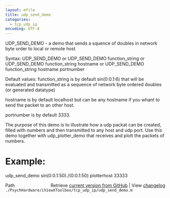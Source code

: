 ```yaml
---
layout: mfile
title: udp_send_demo
categories:
  - tcp_udp_ip
encoding: UTF-8
---
```


UDP\_SEND\_DEMO - a demo that sends a squence of doubles in network byte order to local or remote host

Syntax:
  UDP\_SEND\_DEMO
or
  UDP\_SEND\_DEMO function\_string
or
  UDP\_SEND\_DEMO function\_string hostname
or
  UDP\_SEND\_DEMO function\_string hostname portnumber

Default values:
   function\_string  is by default sin\(0:0.1:6\) that will be evaluated and transmitted
                    as a sequence of network byte ordered doubles \(or generated datatype\)

   hostname         is by default localhost but can be any hostname if you whant to send
                    the packet to an other host.

   portnumber       is by default 3333.


The purpose of this demo is to illustrate how a udp packat can be created, filled with numbers
and then transmitted to any host and udp port. Use this demo together with udp\_plotter\_demo
that receives and plott the packets of numbers.

# Example:

udp\_send\_demo sin\(0:0.1:50\)./\(0:0.1:50\) plotterhost 33333



<div class="code_header" style="text-align:right;">
  <span style="float:left;">Path&nbsp;&nbsp;</span> <span class="counter">Retrieve <a href=
  "https://raw.github.com/Psychtoolbox-3/Psychtoolbox-3/beta/./PsychHardware/iViewXToolbox/tcp_udp_ip/udp_send_demo.m">current version from GitHub</a> | View <a href=
  "https://github.com/Psychtoolbox-3/Psychtoolbox-3/commits/beta/./PsychHardware/iViewXToolbox/tcp_udp_ip/udp_send_demo.m">changelog</a></span>
</div>
<div class="code">
  <code>./PsychHardware/iViewXToolbox/tcp_udp_ip/udp_send_demo.m</code>
</div>
